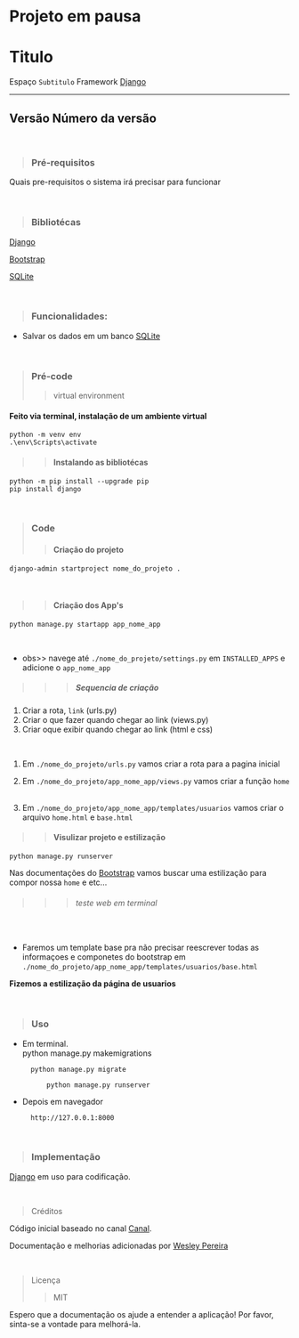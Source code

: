 # Projeto em pausa

# Titulo
Espaço ``Subtitulo``  Framework [Django](https://docs.djangoproject.com/en/5.0/)

---

## Versão Número da versão

&nbsp;

> ### Pré-requisitos

Quais pre-requisitos o sistema irá precisar para funcionar
 
&nbsp;
  
> ### Bibliotécas
 
[Django](https://docs.djangoproject.com/en/5.0/)

[Bootstrap](https://getbootstrap.com/docs/5.0/getting-started/introduction/)

[SQLite](https://www.sqlite.org/docs.html)

&nbsp;

> ### Funcionalidades:

* Salvar os dados em um banco [SQLite](https://www.sqlite.org/docs.html)

&nbsp; 

> ### Pré-code
> > virtual environment
#### Feito via terminal, instalação de um ambiente virtual
    python -m venv env
    .\env\Scripts\activate

> > #### Instalando as bibliotécas

    python -m pip install --upgrade pip
    pip install django 

&nbsp;
> ### Code
> > #### Criação do projeto
 
    django-admin startproject nome_do_projeto .
&nbsp;

>> #### Criação dos App's

    python manage.py startapp app_nome_app
&nbsp;
* obs>> navege até ``./nome_do_projeto/settings.py``
em `INSTALLED_APPS` e adicione o `app_nome_app`
&nbsp;

>>> ##### Sequencia de criação

1. Criar a rota, `link` (urls.py)
2. Criar o que fazer quando chegar ao link (views.py)
3. Criar oque exibir quando chegar ao link (html e css)

&nbsp;

   1. Em ``./nome_do_projeto/urls.py`` vamos criar a rota para a pagina inicial
&nbsp;
    
   2. Em ``./nome_do_projeto/app_nome_app/views.py``  vamos criar a função ``home``
&nbsp;

   3. Em ``./nome_do_projeto/app_nome_app/templates/usuarios`` vamos criar o arquivo ``home.html`` e ``base.html``
&nbsp;

>> #### Visulizar projeto e estilização
    python manage.py runserver

Nas documentações do [Bootstrap](https://getbootstrap.com/docs/5.0/getting-started/introduction/) vamos buscar uma estilização para compor nossa ``home`` e etc...
&nbsp;

>>>###### teste web em terminal
    


&nbsp;

* Faremos um template base pra não precisar reescrever todas as informaçoes e componetes do bootstrap em ``./nome_do_projeto/app_nome_app/templates/usuarios/base.html``
&nbsp;

**Fizemos a estilização da página de usuarios**

&nbsp;

> ### Uso
* Em terminal.
&nbsp;  
    python manage.py makemigrations

        python manage.py migrate 

            python manage.py runserver

* Depois em navegador
  
        http://127.0.0.1:8000

&nbsp;

> ### Implementação

 [Django](https://docs.djangoproject.com/en/5.0/) em uso para codificação.

&nbsp;

> Créditos

Código inicial baseado no canal [Canal](https://www.youtube.com).


Documentação e melhorias adicionadas por [Wesley Pereira](https://github.com/wesleyp846)

&nbsp;
> Licença
> > MIT


Espero que a documentação os ajude a entender a aplicação! 
Por favor, sinta-se a vontade para melhorá-la.
